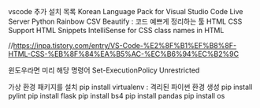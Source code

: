 vscode 추가 설치 목록
Korean Language Pack for Visual Studio Code
Live Server
Python
Rainbow CSV
Beautify : 코드 예쁘게 정리하는 툴
HTML CSS Support
HTML Snippets
IntelliSense for CSS class names in HTML

//https://inpa.tistory.com/entry/VS-Code-%E2%8F%B1%EF%B8%8F-HTML-CSS-%EB%8F%84%EA%B5%AC-%EC%B6%94%EC%B2%9C

윈도우라면 미리 해당 명령어
Set-ExecutionPolicy Unrestricted

가상 환경 패키지를 설치
pip install virtualenv : 격리된 파이썬 환경 생성
pip install pylint
pip install flask
pip install bs4
pip install pandas
pip install os
